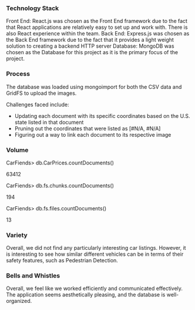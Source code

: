 ### Technology Stack
Front End: React.js was chosen as the Front End framework due to the fact that React applications are relatively easy to set up and work with. There is also React experience within the team.
Back End: Express.js was chosen as the Back End framework due to the fact that it provides a light weight solution to creating a backend HTTP server
Database: MongoDB was chosen as the Database for this project as it is the primary focus of the project. 

### Process
The database was loaded using mongoimport for both the CSV data and GridFS to upload the images. 

Challenges faced include: 
- Updating each document with its specific coordinates based on the U.S. state listed in that document
- Pruning out the coordinates that were listed as [#N/A, #N/A]
- Figuring out a way to link each document to its respective image

### Volume

CarFiends> db.CarPrices.countDocuments()

63412

CarFiends> db.fs.chunks.countDocuments()

194

CarFiends> db.fs.files.countDocuments()

13

### Variety
Overall, we did not find any particularly interesting car listings. However, it is interesting to see how similar different vehicles can be in terms of their safety features, such as Pedestrian Detection. 

### Bells and Whistles
Overall, we feel like we worked efficiently and communicated effectively. The application seems aesthetically pleasing, and the database is well-organized. 
